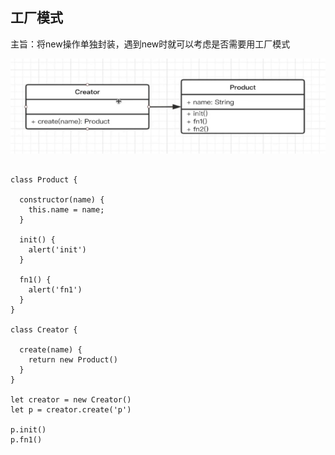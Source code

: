 ## 工厂模式

主旨：将new操作单独封装，遇到new时就可以考虑是否需要用工厂模式

![工厂模式](https://github.com/cwzp990/summary/blob/master/images/工厂模式.png)

```

class Product {

  constructor(name) {
    this.name = name;
  }

  init() {
    alert('init')
  }

  fn1() {
    alert('fn1')
  }
}

class Creator {

  create(name) {
    return new Product()
  }
}

let creator = new Creator()
let p = creator.create('p')

p.init()
p.fn1()

```
